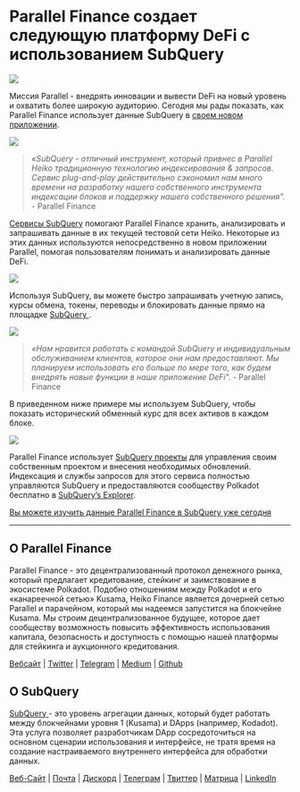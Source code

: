 # Parallel Finance создает следующую платформу DeFi с использованием SubQuery

![](https://cdn-images-1.medium.com/max/1600/1*WcFjuL_ncmHpgzVhaXDUdg.png)

Миссия Parallel - внедрять инновации и вывести DeFi на новый уровень и охватить более широкую аудиторию. Сегодня мы рады показать, как Parallel Finance использует данные SubQuery в [своем новом приложении](https://testnet.parallel.fi/#/overview).

![](https://cdn-images-1.medium.com/max/1600/1*5Ru0mv1hq86BuBhGwsmoqQ.png)

> *«SubQuery - отличный инструмент, который привнес в Parallel Heiko традиционную технологию индексирования & запросов. Сервис plug-and-play действительно сэкономил нам много времени на разработку нашего собственного инструмента индексации блоков и поддержку нашего собственного решения".* - Parallel Finance

[Сервисы SubQuery](https://subquery.network/) помогают Parallel Finance хранить, анализировать и запрашивать данные в их текущей тестовой сети Heiko. Некоторые из этих данных используются непосредственно в новом приложении Parallel, помогая пользователям понимать и анализировать данные DeFi.

![](https://miro.medium.com/max/1200/1*Lmk8BvWg2YYTDZggHN82VQ.gif)

Используя SubQuery, вы можете быстро запрашивать учетную запись, курсы обмена, токены, переводы и блокировать данные прямо на площадке [ SubQuery ](https://explorer.subquery.network/subquery/parallel-finance/parallel-finance).

![](https://cdn-images-1.medium.com/max/1600/1*FDRgez-G26x1DkWqCkORMQ.png)

> *«Нам нравится работать с командой SubQuery и индивидуальным обслуживанием клиентов, которое они нам предоставляют. Мы планируем использовать его больше по мере того, как будем внедрять новые функции в наше приложение DeFi".* - Parallel Finance

В приведенном ниже примере мы используем SubQuery, чтобы показать исторический обменный курс для всех активов в каждом блоке.

![](https://cdn-images-1.medium.com/max/1600/1*yctQKMNqdOnICNblJk9njw.png)

Parallel Finance использует [SubQuery проекты](https://project.subquery.network/) для управления своим собственным проектом и внесения необходимых обновлений. Индексация и службы запросов для этого сервиса полностью управляются SubQuery и предоставляются сообществу Polkadot бесплатно в [SubQuery’s Explorer](https://explorer.subquery.network/).

[Вы можете изучить данные Parallel Finance в SubQuery уже сегодня](https://explorer.subquery.network/subquery/parallel-finance/parallel-finance)

---

## О Parallel Finance

Parallel Finance - это децентрализованный протокол денежного рынка, который предлагает кредитование, стейкинг и заимствование в экосистеме Polkadot. Подобно отношениям между Polkadot и его «канареечной сетью» Kusama, Heiko Finance является дочерней сетью Parallel и парачейном, который мы надеемся запустится на блокчейне Kusama. Мы строим децентрализованное будущее, которое дает сообществу возможность повысить эффективность использования капитала, безопасность и доступность с помощью нашей платформы для стейкинга и аукционного кредитования.

[Вебсайт](https://parallel.fi/) | [Twitter](https://twitter.com/ParallelFi) | [Telegram](https://t.me/parallelfi) | [Medium](https://parallelfinance.medium.com/) | [Github](https://github.com/parallel-finance/parallel-dapp/blob/master/parallel.gif)

## О SubQuery

[ SubQuery ](https://subquery.network/) - это уровень агрегации данных, который будет работать между блокчейнами уровня 1 (Kusama) и DApps (например, Kodadot). Эта услуга позволяет разработчикам DApp сосредоточиться на основном сценарии использования и интерфейсе, не тратя время на создание настраиваемого внутреннего интерфейса для обработки данных.

[Веб-Сайт](https://subquery.network/) | [Почта](mailto:hello@subquery.network) | [Дискорд](https://discord.com/invite/78zg8aBSMG) | [Телеграм](https://t.me/subquerynetwork) | [Твиттер](https://twitter.com/subquerynetwork) | [Матрица](https://matrix.to/#/#subquery:matrix.org) | [LinkedIn](https://www.linkedin.com/company/subquery)
